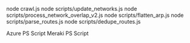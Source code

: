 node crawl.js
node scripts/update_networks.js
node scripts/process_network_overlap_v2.js
node scripts/flatten_arp.js
node scripts/parse_routes.js
node scripts/dedupe_routes.js

Azure PS Script
Meraki PS Script